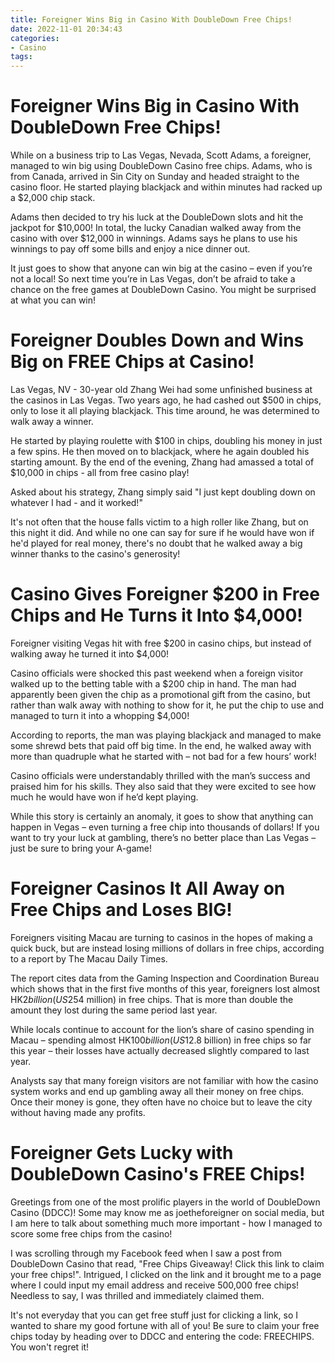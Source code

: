 ```yaml
---
title: Foreigner Wins Big in Casino With DoubleDown Free Chips!
date: 2022-11-01 20:34:43
categories:
- Casino
tags:
---
```



#  Foreigner Wins Big in Casino With DoubleDown Free Chips!

While on a business trip to Las Vegas, Nevada, Scott Adams, a foreigner, managed to win big using DoubleDown Casino free chips. Adams, who is from Canada, arrived in Sin City on Sunday and headed straight to the casino floor. He started playing blackjack and within minutes had racked up a $2,000 chip stack.

Adams then decided to try his luck at the DoubleDown slots and hit the jackpot for $10,000! In total, the lucky Canadian walked away from the casino with over $12,000 in winnings. Adams says he plans to use his winnings to pay off some bills and enjoy a nice dinner out.

It just goes to show that anyone can win big at the casino – even if you’re not a local! So next time you’re in Las Vegas, don’t be afraid to take a chance on the free games at DoubleDown Casino. You might be surprised at what you can win!

#  Foreigner Doubles Down and Wins Big on FREE Chips at Casino!

Las Vegas, NV - 30-year old Zhang Wei had some unfinished business at the casinos in Las Vegas. Two years ago, he had cashed out $500 in chips, only to lose it all playing blackjack. This time around, he was determined to walk away a winner.

He started by playing roulette with $100 in chips, doubling his money in just a few spins. He then moved on to blackjack, where he again doubled his starting amount. By the end of the evening, Zhang had amassed a total of $10,000 in chips - all from free casino play!

Asked about his strategy, Zhang simply said "I just kept doubling down on whatever I had - and it worked!"

It's not often that the house falls victim to a high roller like Zhang, but on this night it did. And while no one can say for sure if he would have won if he'd played for real money, there's no doubt that he walked away a big winner thanks to the casino's generosity!

#  Casino Gives Foreigner $200 in Free Chips and He Turns it Into $4,000!

Foreigner visiting Vegas hit with free $200 in casino chips, but instead of walking away he turned it into $4,000!

Casino officials were shocked this past weekend when a foreign visitor walked up to the betting table with a $200 chip in hand. The man had apparently been given the chip as a promotional gift from the casino, but rather than walk away with nothing to show for it, he put the chip to use and managed to turn it into a whopping $4,000!

According to reports, the man was playing blackjack and managed to make some shrewd bets that paid off big time. In the end, he walked away with more than quadruple what he started with – not bad for a few hours’ work!

Casino officials were understandably thrilled with the man’s success and praised him for his skills. They also said that they were excited to see how much he would have won if he’d kept playing.

While this story is certainly an anomaly, it goes to show that anything can happen in Vegas – even turning a free chip into thousands of dollars! If you want to try your luck at gambling, there’s no better place than Las Vegas – just be sure to bring your A-game!

#  Foreigner Casinos It All Away on Free Chips and Loses BIG!

Foreigners visiting Macau are turning to casinos in the hopes of making a quick buck, but are instead losing millions of dollars in free chips, according to a report by The Macau Daily Times.

The report cites data from the Gaming Inspection and Coordination Bureau which shows that in the first five months of this year, foreigners lost almost HK$2 billion (US$254 million) in free chips. That is more than double the amount they lost during the same period last year.

While locals continue to account for the lion’s share of casino spending in Macau – spending almost HK$100 billion (US$12.8 billion) in free chips so far this year – their losses have actually decreased slightly compared to last year.

Analysts say that many foreign visitors are not familiar with how the casino system works and end up gambling away all their money on free chips. Once their money is gone, they often have no choice but to leave the city without having made any profits.

#  Foreigner Gets Lucky with DoubleDown Casino's FREE Chips!

Greetings from one of the most prolific players in the world of DoubleDown Casino (DDCC)! Some may know me as joetheforeigner on social media, but I am here to talk about something much more important - how I managed to score some free chips from the casino!

I was scrolling through my Facebook feed when I saw a post from DoubleDown Casino that read, "Free Chips Giveaway! Click this link to claim your free chips!". Intrigued, I clicked on the link and it brought me to a page where I could input my email address and receive 500,000 free chips! Needless to say, I was thrilled and immediately claimed them.

It's not everyday that you can get free stuff just for clicking a link, so I wanted to share my good fortune with all of you! Be sure to claim your free chips today by heading over to DDCC and entering the code: FREECHIPS. You won't regret it!